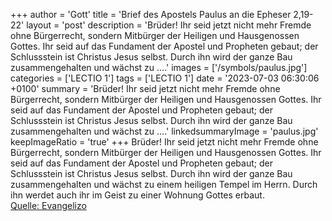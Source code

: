 +++
author = 'Gott'
title = 'Brief des Apostels Paulus an die Epheser 2,19-22'
layout = 'post'
description = 'Brüder! Ihr seid jetzt nicht mehr Fremde ohne Bürgerrecht, sondern Mitbürger der Heiligen und Hausgenossen Gottes. Ihr seid auf das Fundament der Apostel und Propheten gebaut; der Schlussstein ist Christus Jesus selbst. Durch ihn wird der ganze Bau zusammengehalten und wächst zu ....'
images = ['/symbols/paulus.jpg']
categories = ['LECTIO 1']
tags = ['LECTIO 1']
date = '2023-07-03 06:30:06 +0100'
summary = 'Brüder! Ihr seid jetzt nicht mehr Fremde ohne Bürgerrecht, sondern Mitbürger der Heiligen und Hausgenossen Gottes. Ihr seid auf das Fundament der Apostel und Propheten gebaut; der Schlussstein ist Christus Jesus selbst. Durch ihn wird der ganze Bau zusammengehalten und wächst zu ....'
linkedsummaryImage = 'paulus.jpg'
keepImageRatio = 'true'
+++
Brüder! Ihr seid jetzt nicht mehr Fremde ohne Bürgerrecht, sondern Mitbürger der Heiligen und Hausgenossen Gottes.
Ihr seid auf das Fundament der Apostel und Propheten gebaut; der Schlussstein ist Christus Jesus selbst.
Durch ihn wird der ganze Bau zusammengehalten und wächst zu einem heiligen Tempel im Herrn.<!--more-->
Durch ihn werdet auch ihr im Geist zu einer Wohnung Gottes erbaut.<br> [Quelle: Evangelizo](https://evangeliumtagfuertag.org/DE/gospel)